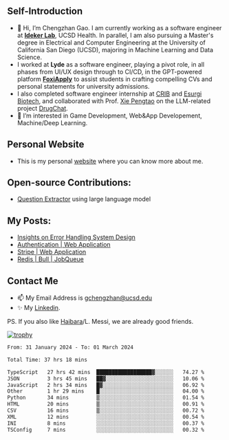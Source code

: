 ## Self-Introduction
- 👋 Hi, I’m Chengzhan Gao. I am currently working as a software engineer at **[Ideker Lab](https://idekerlab.ucsd.edu/)**, UCSD Health. In parallel, I am also pursuing a Master's degree in Electrical and Computer Engineering at the University of California San Diego (UCSD), majoring in Machine Learning and Data Science.
- I worked at **Lyde** as a software engineer, playing a pivot role, in all phases from UI/UX design through to CI/CD, in the GPT-powered platform **[FoxiApply](https://lyde.io)** to assist students in crafting compelling CVs and personal statements for university admissions.
- I also completed software engineer internship at [CRIB](https://apps.apple.com/us/app/crib-for-roommates/id6468918103?platform=iphone) and [Esurgi Biotech](https://myesurgi.com/), and collaborated with Prof. [Xie Pengtao](https://pengtaoxie.github.io/) on the LLM-related project [DrugChat](https://github.com/UCSD-AI4H/drugchat).
- 👀 I’m interested in Game Development, Web&App Developement, Machine/Deep Learning.

## Personal Website
-  This is my personal [website](https://gaochengzhan.netlify.app/) where you can know more about me.

## Open-source Contributions:
- [Question Extractor](https://github.com/nestordemeure/question_extractor) using large language model

## My Posts:
- [Insights on Error Handling System Design](https://gaochengzhan.netlify.app/post/error-handling/)
- [Authentication | Web Application](https://gaochengzhan.netlify.app/post/authentication/)
- [Stripe | Web Application](https://gaochengzhan.netlify.app/post/stripe/)
- [Redis | Bull | JobQueue](https://gaochengzhan.netlify.app/post/job-queue/)

## Contact Me
- 📫 My Email Address is gchengzhan@ucsd.edu
- ✨ My [Linkedin](https://www.linkedin.com/in/chengzhan-christoffel-gao/).

PS. If you also like [Haibara](https://www.detectiveconanworld.com/wiki/Ai_Haibara)/L. Messi, we are already good friends.

[![trophy](https://github-profile-trophy.vercel.app/?username=gaochengzhan&theme=flat&row=1&margin-w=12)](https://github.com/ryo-ma/github-profile-trophy)

<!--START_SECTION:waka-->

```txt
From: 31 January 2024 - To: 01 March 2024

Total Time: 37 hrs 18 mins

TypeScript   27 hrs 42 mins  ██████████████████▓░░░░░░   74.27 %
JSON         3 hrs 45 mins   ██▓░░░░░░░░░░░░░░░░░░░░░░   10.06 %
JavaScript   2 hrs 34 mins   █▓░░░░░░░░░░░░░░░░░░░░░░░   06.92 %
Other        1 hr 29 mins    █░░░░░░░░░░░░░░░░░░░░░░░░   04.00 %
Python       34 mins         ▒░░░░░░░░░░░░░░░░░░░░░░░░   01.54 %
HTML         20 mins         ▒░░░░░░░░░░░░░░░░░░░░░░░░   00.91 %
CSV          16 mins         ▒░░░░░░░░░░░░░░░░░░░░░░░░   00.72 %
XML          12 mins         ░░░░░░░░░░░░░░░░░░░░░░░░░   00.54 %
INI          8 mins          ░░░░░░░░░░░░░░░░░░░░░░░░░   00.37 %
TSConfig     7 mins          ░░░░░░░░░░░░░░░░░░░░░░░░░   00.32 %
```

<!--END_SECTION:waka-->

<!---
gaochengzhan/gaochengzhan is a ✨ special ✨ repository because its `README.md` (this file) appears on your GitHub profile.
You can click the Preview link to take a look at your changes.
--->
